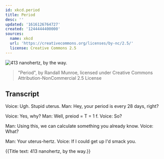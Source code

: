 ```yaml
---
id: xkcd.period
title: Period
desc: ''
updated: '1616126764727'
created: '1244444400000'
sources:
  name: xkcd
  url: 'https://creativecommons.org/licenses/by-nc/2.5/'
  license: Creative Commons 2.5
---
```

![413 nanohertz, by the way.](https://imgs.xkcd.com/comics/period.png)
> "Period", by Randall Munroe, licensed under Creative Commons Attribution-NonCommercial 2.5 License

## Transcript
Voice: Ugh. Stupid uterus.
Man: Hey, your period is every 28 days, right?

Voice: Yes, why?
Man: Well, preiod = T = 1
f.
Voice: So?

Man: Using this, we can calculate something you already know.
Voice: What?

Man: Your uterus-hertz.
Voice: If I could get up I'd smack you.

{{Title text: 413 nanohertz, by the way.}}
